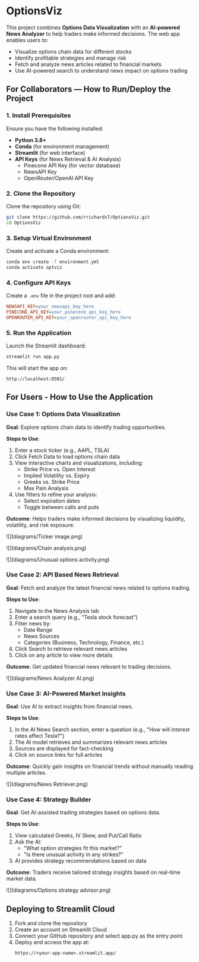 # OptionsViz

This project combines **Options Data Visualization** with an **AI-powered News Analyzer** to help traders make informed decisions. The web app enables users to:
- Visualize options chain data for different stocks
- Identify profitable strategies and manage risk
- Fetch and analyze news articles related to financial markets
- Use AI-powered search to understand news impact on options trading

## For Collaborators — How to Run/Deploy the Project

### 1. Install Prerequisites

Ensure you have the following installed:
- **Python 3.8+**
- **Conda** (for environment management)
- **Streamlit** (for web interface)
- **API Keys** (for News Retrieval & AI Analysis)
  - Pinecone API Key (for vector database)
  - NewsAPI Key
  - OpenRouter/OpenAI API Key

### 2. Clone the Repository

Clone the repository using Git:

```bash
git clone https://github.com/rrichards7/OptionsViz.git
cd OptionsViz
```

### 3. Setup Virtual Environment

Create and activate a Conda environment:

```bash
conda env create -f environment.yml
conda activate optviz
```

### 4. Configure API Keys

Create a `.env` file in the project root and add:

```ini
NEWSAPI_KEY=your_newsapi_key_here
PINECONE_API_KEY=your_pinecone_api_key_here
OPENROUTER_API_KEY=your_openrouter_api_key_here
```

### 5. Run the Application

Launch the Streamlit dashboard:

```bash
streamlit run app.py
```

This will start the app on:

```
http://localhost:8501/
```


## For Users - How to Use the Application

### Use Case 1: Options Data Visualization

**Goal**: Explore options chain data to identify trading opportunities.

**Steps to Use**:

1. Enter a stock ticker (e.g., AAPL, TSLA)
2. Click Fetch Data to load options chain data
3. View interactive charts and visualizations, including:
   - Strike Price vs. Open Interest
   - Implied Volatility vs. Expiry
   - Greeks vs. Strike Price
   - Max Pain Analysis
4. Use filters to refine your analysis:
   - Select expiration dates
   - Toggle between calls and puts

**Outcome**: Helps traders make informed decisions by visualizing liquidity, volatility, and risk exposure.

![](diagrams/Ticker image.png)

![](diagrams/Chain analysis.png)

![](diagrams/Unusual options activity.png)


### Use Case 2: API Based News Retrieval

**Goal**: Fetch and analyze the latest financial news related to options trading.

**Steps to Use**:

1. Navigate to the News Analysis tab
2. Enter a search query (e.g., "Tesla stock forecast")
3. Filter news by:
   - Date Range
   - News Sources
   - Categories (Business, Technology, Finance, etc.)
4. Click Search to retrieve relevant news articles
5. Click on any article to view more details

**Outcome**: Get updated financial news relevant to trading decisions.

![](diagrams/News Analyzer AI.png)

### Use Case 3: AI-Powered Market Insights

**Goal**: Use AI to extract insights from financial news.

**Steps to Use**:

1. In the AI News Search section, enter a question (e.g., "How will interest rates affect Tesla?")
2. The AI model retrieves and summarizes relevant news articles
3. Sources are displayed for fact-checking
4. Click on source links for full articles

**Outcome**: Quickly gain insights on financial trends without manually reading multiple articles.

![](diagrams/News Retriever.png)

### Use Case 4: Strategy Builder

**Goal**: Get AI-assisted trading strategies based on options data.

**Steps to Use**:

1. View calculated Greeks, IV Skew, and Put/Call Ratio
2. Ask the AI:
   - "What option strategies fit this market?"
   - "Is there unusual activity in any strikes?"
3. AI provides strategy recommendations based on data

**Outcome**: Traders receive tailored strategy insights based on real-time market data.

![](diagrams/Options strategy advisor.png)


## Deploying to Streamlit Cloud

1. Fork and clone the repository
2. Create an account on Streamlit Cloud
3. Connect your GitHub repository and select app.py as the entry point
4. Deploy and access the app at:
   ```
   https://<your-app-name>.streamlit.app/
   ```